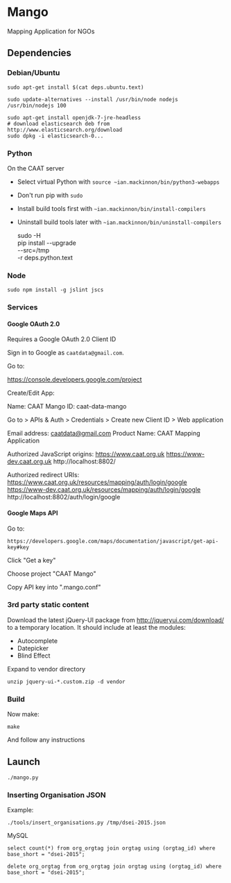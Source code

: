 # Mango

Mapping Application for NGOs


## Dependencies


### Debian/Ubuntu

    sudo apt-get install $(cat deps.ubuntu.text)
      
    sudo update-alternatives --install /usr/bin/node nodejs /usr/bin/nodejs 100

    sudo apt-get install openjdk-7-jre-headless
    # download elasticsearch deb from http://www.elasticsearch.org/download
    sudo dpkg -i elasticsearch-0...

    
### Python

On the CAAT server

-   Select virtual Python with `source ~ian.mackinnon/bin/python3-webapps`
-   Don't run pip with `sudo`
-   Install build tools first with `~ian.mackinnon/bin/install-compilers`
-   Uninstall build tools later with `~ian.mackinnon/bin/uninstall-compilers`

    sudo -H \
      pip install --upgrade \
      --src=/tmp \
      -r deps.python.text


### Node

    sudo npm install -g jslint jscs


### Services

#### Google OAuth 2.0

Requires a Google OAuth 2.0 Client ID

Sign in to Google as `caatdata@gmail.com`.

Go to:

https://console.developers.google.com/project

Create/Edit App:

Name: CAAT Mango
ID: caat-data-mango

Go to > APIs & Auth > Credentials > Create new Client ID > Web application

Email address: caatdata@gmail.com
Product Name: CAAT Mapping Application

Authorized JavaScript origins:
    https://www.caat.org.uk
    https://www-dev.caat.org.uk
    http://localhost:8802/

Authorized redirect URIs:
    https://www.caat.org.uk/resources/mapping/auth/login/google
    https://www-dev.caat.org.uk/resources/mapping/auth/login/google
    http://localhost:8802/auth/login/google
    
#### Google Maps API

Go to:

    https://developers.google.com/maps/documentation/javascript/get-api-key#key

Click "Get a key"

Choose project "CAAT Mango"

Copy API key into ".mango.conf"


### 3rd party static content

Download the latest jQuery-UI package from <http://jqueryui.com/download/> to a temporary location. It should include at least the modules:

-   Autocomplete
-   Datepicker
-   Blind Effect
    
Expand to vendor directory
    
    unzip jquery-ui-*.custom.zip -d vendor


### Build

Now make:

    make

And follow any instructions


## Launch

    ./mango.py


### Inserting Organisation JSON

Example:

    ./tools/insert_organisations.py /tmp/dsei-2015.json

MySQL

    select count(*) from org_orgtag join orgtag using (orgtag_id) where base_short = "dsei-2015";

    delete org_orgtag from org_orgtag join orgtag using (orgtag_id) where base_short = "dsei-2015";

    

